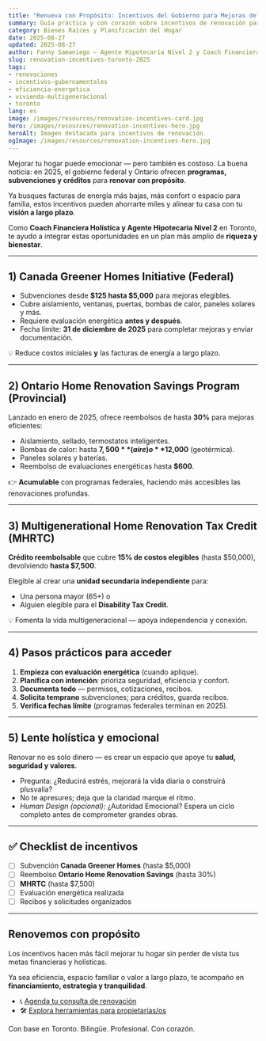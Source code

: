 ```yaml
---
title: "Renueva con Propósito: Incentivos del Gobierno para Mejoras del Hogar en Toronto (2025)"
summary: Guía práctica y con corazón sobre incentivos de renovación para propietarias/os en Canadá — desde eficiencia energética hasta créditos para viviendas multigeneracionales — alineada con tus metas financieras y de bienestar.
category: Bienes Raíces y Planificación del Hogar
date: 2025-08-27
updated: 2025-08-27
author: Fanny Samaniego — Agente Hipotecaria Nivel 2 y Coach Financiera Holística
slug: renovation-incentives-toronto-2025
tags:
- renovaciones
- incentivos-gubernamentales
- eficiencia-energetica
- vivienda-multigeneracional
- toronto
lang: es
image: /images/resources/renovation-incentives-card.jpg
hero: /images/resources/renovation-incentives-hero.jpg
heroAlt: Imagen destacada para incentivos de renovación
ogImage: /images/resources/renovation-incentives-hero.jpg
---
```

Mejorar tu hogar puede emocionar — pero también es costoso. La buena noticia: en 2025, el gobierno federal y Ontario ofrecen **programas, subvenciones y créditos** para **renovar con propósito**.

Ya busques facturas de energía más bajas, más confort o espacio para familia, estos incentivos pueden ahorrarte miles y alinear tu casa con tu **visión a largo plazo**.

Como **Coach Financiera Holística y Agente Hipotecaria Nivel 2** en Toronto, te ayudo a integrar estas oportunidades en un plan más amplio de **riqueza y bienestar**.

---

## 1) Canada Greener Homes Initiative (Federal)

- Subvenciones desde **$125 hasta $5,000** para mejoras elegibles.  
- Cubre aislamiento, ventanas, puertas, bombas de calor, paneles solares y más.  
- Requiere evaluación energética **antes y después**.  
- Fecha límite: **31 de diciembre de 2025** para completar mejoras y enviar documentación.

💡 Reduce costos iniciales **y** las facturas de energía a largo plazo.

---

## 2) Ontario Home Renovation Savings Program (Provincial)

Lanzado en enero de 2025, ofrece reembolsos de hasta **30%** para mejoras eficientes:

- Aislamiento, sellado, termostatos inteligentes.  
- Bombas de calor: hasta **$7,500** (aire) o **$12,000** (geotérmica).  
- Paneles solares y baterías.  
- Reembolso de evaluaciones energéticas hasta **$600**.

👉 **Acumulable** con programas federales, haciendo más accesibles las renovaciones profundas.

---

## 3) Multigenerational Home Renovation Tax Credit (MHRTC)

**Crédito reembolsable** que cubre **15% de costos elegibles** (hasta $50,000), devolviendo **hasta $7,500**.

Elegible al crear una **unidad secundaria independiente** para:
- Una persona mayor (65+) o  
- Alguien elegible para el **Disability Tax Credit**.

💡 Fomenta la vida multigeneracional — apoya independencia y conexión.

---

## 4) Pasos prácticos para acceder

1. **Empieza con evaluación energética** (cuando aplique).  
2. **Planifica con intención**: prioriza seguridad, eficiencia y confort.  
3. **Documenta todo** — permisos, cotizaciones, recibos.  
4. **Solicita temprano** subvenciones; para créditos, guarda recibos.  
5. **Verifica fechas límite** (programas federales terminan en 2025).

---

## 5) Lente holística y emocional

Renovar no es solo dinero — es crear un espacio que apoye tu **salud, seguridad y valores**.

- Pregunta: ¿Reducirá estrés, mejorará la vida diaria o construirá plusvalía?  
- No te apresures; deja que la claridad marque el ritmo.  
- *Human Design (opcional):* ¿Autoridad Emocional? Espera un ciclo completo antes de comprometer grandes obras.

---

## ✅ Checklist de incentivos

- [ ] Subvención **Canada Greener Homes** (hasta $5,000)  
- [ ] Reembolso **Ontario Home Renovation Savings** (hasta 30%)  
- [ ] **MHRTC** (hasta $7,500)  
- [ ] Evaluación energética realizada  
- [ ] Recibos y solicitudes organizados

---

## Renovemos con propósito

Los incentivos hacen más fácil mejorar tu hogar sin perder de vista tus metas financieras y holísticas.

Ya sea eficiencia, espacio familiar o valor a largo plazo, te acompaño en **financiamiento, estrategia y tranquilidad**.

- 📞 [Agenda tu consulta de renovación](/es/contacto)  
- 🛠 [Explora herramientas para propietarias/os](/es/herramientas)

Con base en Toronto. Bilingüe. Profesional. Con corazón.
